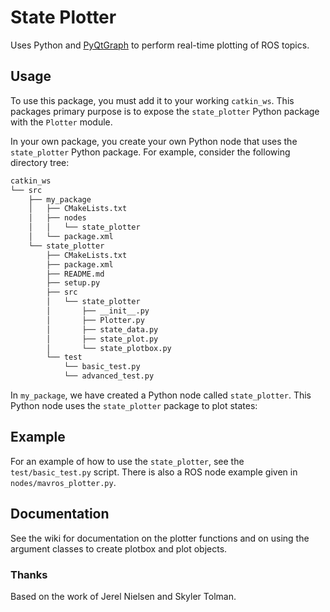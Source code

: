 State Plotter
=============

Uses Python and [PyQtGraph](http://www.pyqtgraph.org/) to perform real-time plotting of ROS topics.

## Usage ##

To use this package, you must add it to your working `catkin_ws`. This packages primary purpose is to expose the `state_plotter` Python package with the `Plotter` module.

In your own package, you create your own Python node that uses the `state_plotter` Python package. For example, consider the following directory tree:

```bash
catkin_ws
└── src
    ├── my_package
    │   ├── CMakeLists.txt
    │   ├── nodes
    │   │   └── state_plotter
    │   └── package.xml
    └── state_plotter
        ├── CMakeLists.txt
        ├── package.xml
        ├── README.md
        ├── setup.py
        ├── src
        │   └── state_plotter
        │       ├── __init__.py
        │       ├── Plotter.py
        │       ├── state_data.py
        │       ├── state_plot.py
        │       └── state_plotbox.py
        └── test
            └── basic_test.py
            └── advanced_test.py
```

In `my_package`, we have created a Python node called `state_plotter`. This Python node uses the `state_plotter` package to plot states:


## Example ##

For an example of how to use the `state_plotter`, see the `test/basic_test.py` script.
There is also a ROS node example given in `nodes/mavros_plotter.py`.

## Documentation ##

See the wiki for documentation on the plotter functions and on using the argument classes to create plotbox and plot objects.


### Thanks ###

Based on the work of Jerel Nielsen and Skyler Tolman.
